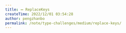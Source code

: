 ```yaml
---
title: ➖ ReplaceKeys
createTime: 2022/12/01 03:54:28
author: pengzhanbo
permalink: /note/type-challenges/medium/replace-keys/
---
```

